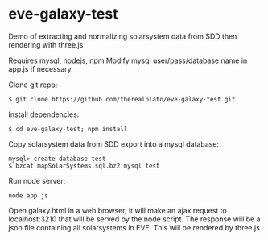 eve-galaxy-test
===============

Demo of extracting and normalizing solarsystem data from SDD then rendering with three.js

Requires mysql, nodejs, npm
Modify mysql user/pass/database name in app.js if necessary.

Clone git repo:

    $ git clone https://github.com/therealplato/eve-galaxy-test.git

Install dependencies:
    
    $ cd eve-galaxy-test; npm install

Copy solarsystem data from SDD export into a mysql database: 

    mysql> create database test
    $ bzcat mapSolarSystems.sql.bz2|mysql test

Run node server:

    node app.js

Open galaxy.html in a web browser, it will make an ajax request to
localhost:3210 that will be served by the node script. The response will be a
json file containing all solarsystems in EVE. This will be rendered by three.js
